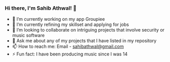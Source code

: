 ### Hi there, I'm Sahib Athwal! 👋

- 🔭 I’m currently working on my app Groupiee
- 🌱 I’m currently refining my skillset and applying for jobs 
- 👯 I’m looking to collaborate on intriguing projects that involve security or music software
- 💬 Ask me about any of my projects that I have listed in my repository
- 📫 How to reach me: Email - sahibathwal@gmail.com
- ⚡ Fun fact: I have been producing music since I was 14
